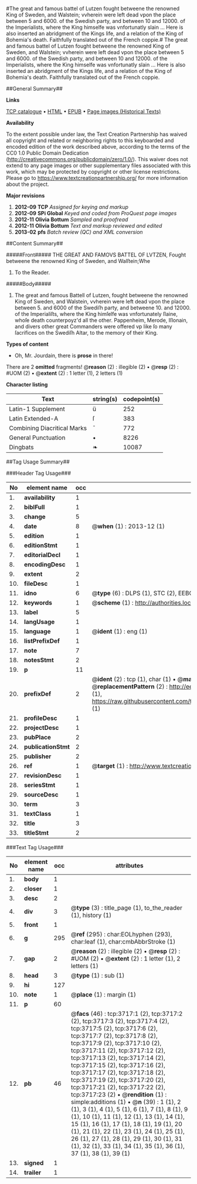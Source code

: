 #The great and famous battel of Lutzen fought betweene the renowned King of Sweden, and Walstein; vvherein were left dead vpon the place between 5 and 6000. of the Swedish party, and between 10 and 12000. of the Imperialists, where the King himselfe was vnfortunatly slain ... Here is also inserted an abridgment of the Kings life, and a relation of the King of Bohemia's death. Faithfully translated out of the French coppie.#
The great and famous battel of Lutzen fought betweene the renowned King of Sweden, and Walstein; vvherein were left dead vpon the place between 5 and 6000. of the Swedish party, and between 10 and 12000. of the Imperialists, where the King himselfe was vnfortunatly slain ... Here is also inserted an abridgment of the Kings life, and a relation of the King of Bohemia's death. Faithfully translated out of the French coppie.

##General Summary##

**Links**

[TCP catalogue](http://www.ota.ox.ac.uk/tcp/)  • 
[HTML](http://tei.it.ox.ac.uk/tcp/Texts-HTML/free/A02/A02405.html)  • 
[EPUB](http://tei.it.ox.ac.uk/tcp/Texts-EPUB/free/A02/A02405.epub) • 
[Page images (Historical Texts)](https://historicaltexts.jisc.ac.uk/eebo-99839309e)

**Availability**

To the extent possible under law, the Text Creation Partnership has waived all copyright and related or neighboring rights to this keyboarded and encoded edition of the work described above, according to the terms of the CC0 1.0 Public Domain Dedication (http://creativecommons.org/publicdomain/zero/1.0/). This waiver does not extend to any page images or other supplementary files associated with this work, which may be protected by copyright or other license restrictions. Please go to https://www.textcreationpartnership.org/ for more information about the project.

**Major revisions**

1. __2012-09__ __TCP__ *Assigned for keying and markup*
1. __2012-09__ __SPi Global__ *Keyed and coded from ProQuest page images*
1. __2012-11__ __Olivia Bottum__ *Sampled and proofread*
1. __2012-11__ __Olivia Bottum__ *Text and markup reviewed and edited*
1. __2013-02__ __pfs__ *Batch review (QC) and XML conversion*

##Content Summary##

#####Front#####
THE GREAT AND FAMOVS BATTEL OF LVTZEN, Fought betweene the renowned King of Sweden, and Walſtein;Whe
1. To the Reader.

#####Body#####

1. The great and famous Battell of Lutzen, fought betweene the renowned King of Sweden, and Walstein, vvherein were left dead vpon the place between 5. and 6000 of the Swediſh party, and betweene 10. and 12000. of the Imperialiſts, where the King himſelfe was vnfortunately ſlaine, whoſe death counterpoyz'd all the other. Pappenheim, Merode, Iſlonain, and divers other great Commanders were offered vp like ſo many ſacrifices on the Swediſh Altar, to the memory of their King.

**Types of content**

  * Oh, Mr. Jourdain, there is **prose** in there!

There are 2 **omitted** fragments! 
 @__reason__ (2) : illegible (2)  •  @__resp__ (2) : #UOM (2)  •  @__extent__ (2) : 1 letter (1), 2 letters (1)

**Character listing**


|Text|string(s)|codepoint(s)|
|---|---|---|
|Latin-1 Supplement|ü|252|
|Latin Extended-A|ſ|383|
|Combining             Diacritical Marks|̄|772|
|General Punctuation|•|8226|
|Dingbats|❧|10087|

##Tag Usage Summary##

###Header Tag Usage###

|No|element name|occ|attributes|
|---|---|---|---|
|1.|__availability__|1||
|2.|__biblFull__|1||
|3.|__change__|5||
|4.|__date__|8| @__when__ (1) : 2013-12 (1)|
|5.|__edition__|1||
|6.|__editionStmt__|1||
|7.|__editorialDecl__|1||
|8.|__encodingDesc__|1||
|9.|__extent__|2||
|10.|__fileDesc__|1||
|11.|__idno__|6| @__type__ (6) : DLPS (1), STC (2), EEBO-CITATION (1), PROQUEST (1), VID (1)|
|12.|__keywords__|1| @__scheme__ (1) : http://authorities.loc.gov/ (1)|
|13.|__label__|5||
|14.|__langUsage__|1||
|15.|__language__|1| @__ident__ (1) : eng (1)|
|16.|__listPrefixDef__|1||
|17.|__note__|7||
|18.|__notesStmt__|2||
|19.|__p__|11||
|20.|__prefixDef__|2| @__ident__ (2) : tcp (1), char (1)  •  @__matchPattern__ (2) : ([0-9\-]+):([0-9IVX]+) (1), (.+) (1)  •  @__replacementPattern__ (2) : http://eebo.chadwyck.com/downloadtiff?vid=$1&page=$2 (1), https://raw.githubusercontent.com/textcreationpartnership/Texts/master/tcpchars.xml#$1 (1)|
|21.|__profileDesc__|1||
|22.|__projectDesc__|1||
|23.|__pubPlace__|2||
|24.|__publicationStmt__|2||
|25.|__publisher__|2||
|26.|__ref__|1| @__target__ (1) : http://www.textcreationpartnership.org/docs/. (1)|
|27.|__revisionDesc__|1||
|28.|__seriesStmt__|1||
|29.|__sourceDesc__|1||
|30.|__term__|3||
|31.|__textClass__|1||
|32.|__title__|3||
|33.|__titleStmt__|2||


###Text Tag Usage###

|No|element name|occ|attributes|
|---|---|---|---|
|1.|__body__|1||
|2.|__closer__|1||
|3.|__desc__|2||
|4.|__div__|3| @__type__ (3) : title_page (1), to_the_reader (1), history (1)|
|5.|__front__|1||
|6.|__g__|295| @__ref__ (295) : char:EOLhyphen (293), char:leaf (1), char:cmbAbbrStroke (1)|
|7.|__gap__|2| @__reason__ (2) : illegible (2)  •  @__resp__ (2) : #UOM (2)  •  @__extent__ (2) : 1 letter (1), 2 letters (1)|
|8.|__head__|3| @__type__ (1) : sub (1)|
|9.|__hi__|127||
|10.|__note__|1| @__place__ (1) : margin (1)|
|11.|__p__|60||
|12.|__pb__|46| @__facs__ (46) : tcp:3717:1 (2), tcp:3717:2 (2), tcp:3717:3 (2), tcp:3717:4 (2), tcp:3717:5 (2), tcp:3717:6 (2), tcp:3717:7 (2), tcp:3717:8 (2), tcp:3717:9 (2), tcp:3717:10 (2), tcp:3717:11 (2), tcp:3717:12 (2), tcp:3717:13 (2), tcp:3717:14 (2), tcp:3717:15 (2), tcp:3717:16 (2), tcp:3717:17 (2), tcp:3717:18 (2), tcp:3717:19 (2), tcp:3717:20 (2), tcp:3717:21 (2), tcp:3717:22 (2), tcp:3717:23 (2)  •  @__rendition__ (1) : simple:additions (1)  •  @__n__ (39) : 1 (1), 2 (1), 3 (1), 4 (1), 5 (1), 6 (1), 7 (1), 8 (1), 9 (1), 10 (1), 11 (1), 12 (1), 13 (1), 14 (1), 15 (1), 16 (1), 17 (1), 18 (1), 19 (1), 20 (1), 21 (1), 22 (1), 23 (1), 24 (1), 25 (1), 26 (1), 27 (1), 28 (1), 29 (1), 30 (1), 31 (1), 32 (1), 33 (1), 34 (1), 35 (1), 36 (1), 37 (1), 38 (1), 39 (1)|
|13.|__signed__|1||
|14.|__trailer__|1||
